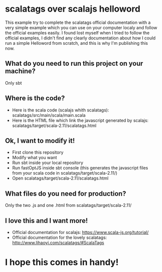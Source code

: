 # scalatags over scalajs helloword
This example try to complete the scalatags official documentation with a very simple example which you can use on your computer localy and follow the official examples easily.
I found lost myself when I tried to follow the official examples, I didn't find any clearly documentation about how I could run a simple Helloword from scratch, and this is why I'm publishing this now.

## What do you need to run this project on your machine?
Only sbt 

## Where is the code?
- Here is the scala code (scalajs whith scalatags):
scalatags/src/main/scala/main.scala
- Here is the HTML file which link the javascript generated by scalajs:
scalatags/target/scala-2.11/scalatags.html

## Ok, I want to modify it!
- First clone this repository
- Modify what you want
- Run sbt inside your local repository
- Run fastOptJS inside sbt console 
(this generates the javascript files from your scala code in scalatags/target/scala-2.11/)
- Open scalatags/target/scala-2.11/scalatags.html 

## What files do you need for production?
Only the two .js and one .html from scalatags/target/scala-2.11/

## I love this and I want more!
- Official documentation for scalajs:
https://www.scala-js.org/tutorial/
- Official documentation for the lovely scalatags:
http://www.lihaoyi.com/scalatags/#ScalaTags

# I hope this comes in handy!
